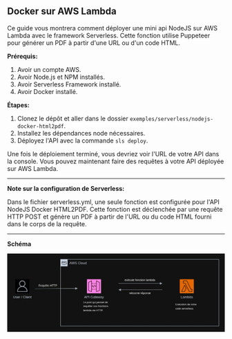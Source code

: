 Docker sur AWS Lambda
---------------------

Ce guide vous montrera comment déployer une mini api NodeJS sur AWS Lambda avec le framework Serverless. Cette fonction utilise Puppeteer pour générer un PDF à partir d'une URL ou d'un code HTML.

**Prérequis:**

1. Avoir un compte AWS.
2. Avoir Node.js et NPM installés.
3. Avoir Serverless Framework installé.
4. Avoir Docker installé.

**Étapes:**

1. Clonez le dépôt et aller dans le dossier `exemples/serverless/nodejs-docker-html2pdf`.
2. Installez les dépendances node nécessaires.
3. Déployez l'API avec la commande `sls deploy`.

Une fois le déploiement terminé, vous devriez voir l'URL de votre API dans la console. Vous pouvez maintenant faire des requêtes à votre API déployée sur AWS Lambda.

----------------------------------------------

**Note sur la configuration de Serverless:**

Dans le fichier serverless.yml, une seule fonction est configurée pour l'API NodeJS Docker HTML2PDF. Cette fonction est déclenchée par une requête HTTP POST et génère un PDF à partir de l'URL ou du code HTML fourni dans le corps de la requête.

----------------------------------------------

**Schéma**

![aws-lambda-api-gateway](../flask-api/docs/img/aws-lambda-api-gateway.jpg)